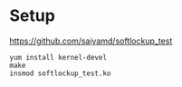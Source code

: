 # Setup

https://github.com/saiyamd/softlockup_test

    yum install kernel-devel
    make
    insmod softlockup_test.ko
